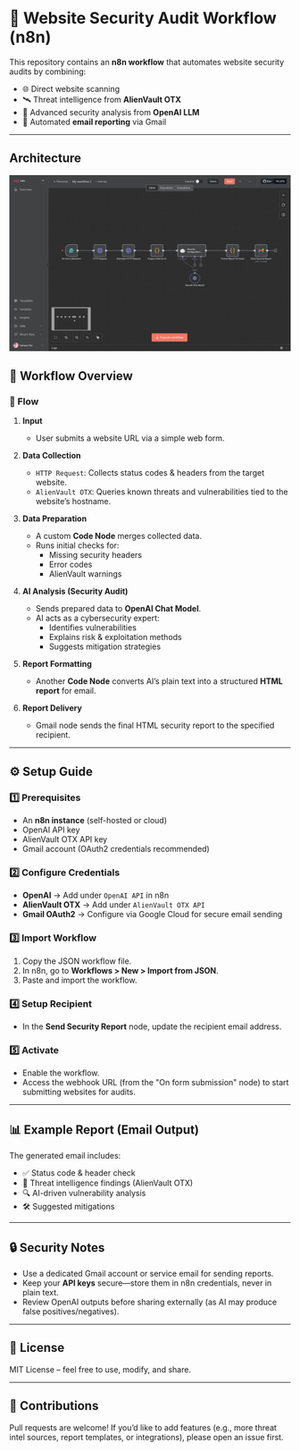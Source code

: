 # 🔐 Website Security Audit Workflow (n8n)

This repository contains an **n8n workflow** that automates website security audits by combining:

- 🌐 Direct website scanning  
- 🛰️ Threat intelligence from **AlienVault OTX**  
- 🤖 Advanced security analysis from **OpenAI LLM**  
- 📧 Automated **email reporting** via Gmail  

---
## Architecture

![Architecture Diagram](images/architecture.png)

## 🚀 Workflow Overview

### 🔄 Flow
1. **Input**  
   - User submits a website URL via a simple web form.

2. **Data Collection**  
   - `HTTP Request`: Collects status codes & headers from the target website.  
   - `AlienVault OTX`: Queries known threats and vulnerabilities tied to the website’s hostname.  

3. **Data Preparation**  
   - A custom **Code Node** merges collected data.  
   - Runs initial checks for:  
     - Missing security headers  
     - Error codes  
     - AlienVault warnings  

4. **AI Analysis (Security Audit)**  
   - Sends prepared data to **OpenAI Chat Model**.  
   - AI acts as a cybersecurity expert:  
     - Identifies vulnerabilities  
     - Explains risk & exploitation methods  
     - Suggests mitigation strategies  

5. **Report Formatting**  
   - Another **Code Node** converts AI’s plain text into a structured **HTML report** for email.  

6. **Report Delivery**  
   - Gmail node sends the final HTML security report to the specified recipient.  

---

## ⚙️ Setup Guide

### 1️⃣ Prerequisites
- An **n8n instance** (self-hosted or cloud)  
- OpenAI API key  
- AlienVault OTX API key  
- Gmail account (OAuth2 credentials recommended)  

### 2️⃣ Configure Credentials
- **OpenAI** → Add under `OpenAI API` in n8n  
- **AlienVault OTX** → Add under `AlienVault OTX API`  
- **Gmail OAuth2** → Configure via Google Cloud for secure email sending  

### 3️⃣ Import Workflow
1. Copy the JSON workflow file.  
2. In n8n, go to **Workflows > New > Import from JSON**.  
3. Paste and import the workflow.  

### 4️⃣ Setup Recipient
- In the **Send Security Report** node, update the recipient email address.  

### 5️⃣ Activate
- Enable the workflow.  
- Access the webhook URL (from the "On form submission" node) to start submitting websites for audits.  

---

## 📊 Example Report (Email Output)
The generated email includes:  
- ✅ Status code & header check  
- 🚨 Threat intelligence findings (AlienVault OTX)  
- 🔍 AI-driven vulnerability analysis  
- 🛠️ Suggested mitigations  

---

## 🔒 Security Notes
- Use a dedicated Gmail account or service email for sending reports.  
- Keep your **API keys** secure—store them in n8n credentials, never in plain text.  
- Review OpenAI outputs before sharing externally (as AI may produce false positives/negatives).  

---

## 📜 License
MIT License – feel free to use, modify, and share.  

---

## 🙌 Contributions
Pull requests are welcome! If you’d like to add features (e.g., more threat intel sources, report templates, or integrations), please open an issue first.  


